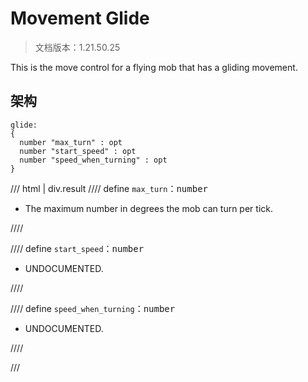# Movement Glide

> 文档版本：1.21.50.25

This is the move control for a flying mob that has a gliding movement.

## 架构

```mcschema
glide:
{
  number "max_turn" : opt
  number "start_speed" : opt
  number "speed_when_turning" : opt
}

```

/// html | div.result
//// define
`max_turn`：<samp>number</samp>

- The maximum number in degrees the mob can turn per tick.


////


//// define
`start_speed`：<samp>number</samp>

- UNDOCUMENTED.


////


//// define
`speed_when_turning`：<samp>number</samp>

- UNDOCUMENTED.


////


///


